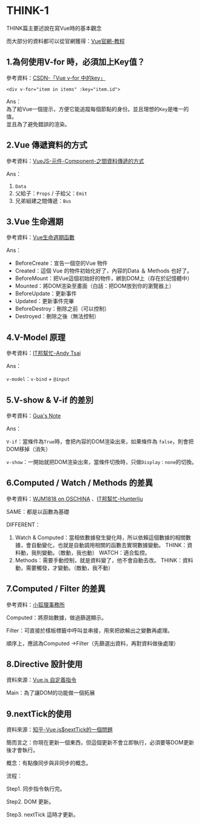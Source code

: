 # THINK-1

THINK篇主要述說在寫Vue時的基本觀念

而大部分的資料都可以從官網獲得：[Vue官網-教程](https://cn.vuejs.org/v2/guide/)

## 1.為何使用V-for 時，必須加上Key值？

參考資料：[CSDN-「Vue v-for 中的key」](https://blog.csdn.net/qq_35285627/article/details/81012902)

```text
<div v-for="item in items" :key="item.id">
```

Ans：  
為了給Vue一個提示，方便它能追蹤每個節點的身份。並且理想的`Key`是唯一的值。  
並且為了避免錯誤的渲染。

## 2.Vue 傳遞資料的方式

參考資料：[VueJS-元件-Component-之間資料傳遞的方式](https://kuro.tw/posts/2018/08/22/VueJS-%E5%85%83%E4%BB%B6-Component-%E4%B9%8B%E9%96%93%E8%B3%87%E6%96%99%E5%82%B3%E9%81%9E%E7%9A%84%E6%96%B9%E5%BC%8F/)

Ans：

1. `Data` 
2. 父給子：`Props` / 子給父：`Emit`   
3. 兄弟組建之間傳遞：`Bus`

## 3.Vue 生命週期

參考資料：[Vue生命週期函數](https://blog.csdn.net/chen1042246612/article/details/89190217)

Ans：

* BeforeCreate：宣告一個空的Vue 物件 
* Created：這個 Vue 的物件初始化好了，內容的Data ＆ Methods 也好了。 
* BeforeMount：把Vue這個初始好的物件，綁到DOM上（存在於記憶體中） 
* Mounted：將DOM渲染至畫面（白話：把DOM放到你的瀏覽器上） 
* BeforeUpdate：更新事件 
* Updated：更新事件完畢 
* BeforeDestroy：刪除之前（可以控制） 
* Destroyed：刪除之後（無法控制）

## 4.V-Model 原理

參考資料：[IT邦幫忙-Andy Tsai](https://ithelp.ithome.com.tw/articles/10203679?sc=iThelpR)

Ans：

`v-model`：`v-bind` + `@input`

## 5.V-show & V-if 的差別

參考資料：[Gua's Note](https://guahsu.io/2018/08/vue-if-with-vue-show-singleton/)

Ans：

`V-if`：當條件為`True`時，會把內容的DOM渲染出來，如果條件為 `false`，則會把DOM移掉（消失）

`v-show`：一開始就把DOM渲染出來，當條件切換時，只做`Display：none`的切換。

## 6.Computed / Watch / Methods 的差異

參考資料：[WJM1818 on OSCHINA](https://my.oschina.net/u/3649083/blog/1560106) 、[IT邦幫忙-Hunterliu](https://ithelp.ithome.com.tw/articles/10192032)

SAME：都是以函數為基礎

DIFFERENT：

1. Watch & Computed：當相依數據發生變化時，所以依賴這個數據的相關數據，會自動變化，也就是自動調用相關的函數去實現數據變動。 THINK：資料動，我則變動。（敵動，我也動） WATCH：適合監控。 
2. Methods：需要手動控制，就是資料變了，他不會自動去改。 THINK：資料動，需要觸發，才變動。（敵動，我不動）

## 7.Computed / Filter 的差異

參考資料：[小狐狸事務所](http://yhhuang1966.blogspot.com/2019/02/vue-computed-filters.html)

Computed：將原始數據，做過篩選顯示。

Filter：可直接於樣板標籤中呼叫並串接，用來把欲輸出之變數再處理。

順序上，應該為Computed -&gt;Filter（先篩選出資料，再對資料做後處理）

## 8.Directive 設計使用

資料來源：[Vue.js 自定義指令](https://cn.vuejs.org/v2/guide/custom-directive.html)

Main：為了讓DOM的功能做一個拓展

## 9.nextTick的使用

資料來源：[知乎-Vue.js$nextTick的一個問題](https://www.zhihu.com/question/50879936)

簡而言之：你現在更新一個東西，但這個更新不會立即執行，必須要等DOM更新後才會執行。

概念：有點像同步與非同步的概念。

流程：

Step1. 同步指令執行完。

Step2. DOM 更新。

Step3. nextTick 這時才更新。

## 

























